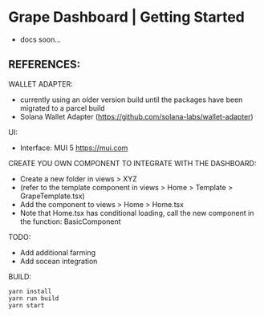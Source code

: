 # Grape Dashboard | Getting Started 

- docs soon...


REFERENCES:
- 

WALLET ADAPTER:
- currently using an older version build until the packages have been migrated to a parcel build
- Solana Wallet Adapter (https://github.com/solana-labs/wallet-adapter)

UI:
- Interface: MUI 5 https://mui.com

CREATE YOU OWN COMPONENT TO INTEGRATE WITH THE DASHBOARD:
- Create a new folder in views > XYZ
- (refer to the template component in views > Home > Template > GrapeTemplate.tsx)
- Add the component to views > Home > Home.tsx
- Note that Home.tsx has conditional loading, call the new component in the function: BasicComponent

TODO:
- Add additional farming
- Add socean integration

BUILD:
```
yarn install
yarn run build
yarn start
```